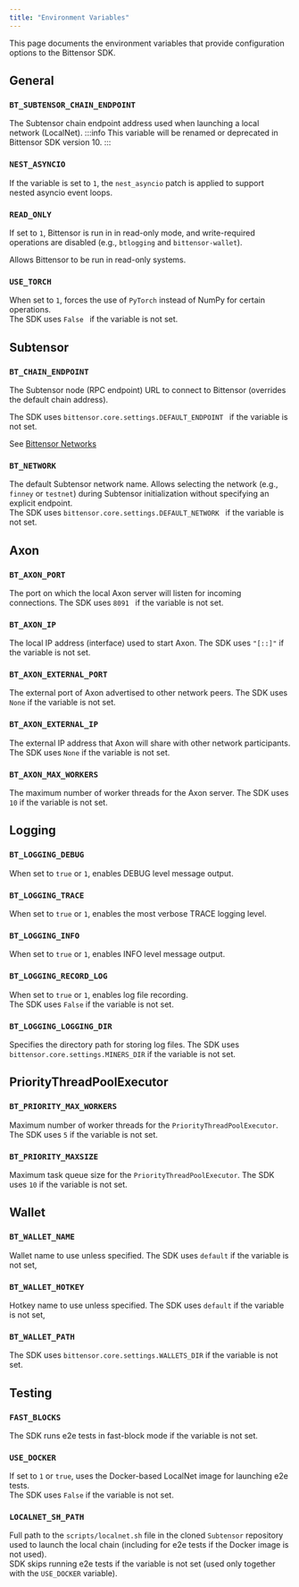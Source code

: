 ```yaml
---
title: "Environment Variables"
---
```


This page documents the environment variables that provide configuration options to the Bittensor SDK.

## General

### `BT_SUBTENSOR_CHAIN_ENDPOINT`

The Subtensor chain endpoint address used when launching a local network (LocalNet).
:::info
This variable will be renamed or deprecated in Bittensor SDK version 10.
:::

### `NEST_ASYNCIO`

If the variable is set to `1`, the `nest_asyncio` patch is applied to support nested asyncio event loops.<br/>

### `READ_ONLY`

If set to `1`, Bittensor is run in in read-only mode, and write-required operations are disabled (e.g., `btlogging` and `bittensor-wallet`).

Allows Bittensor to be run in read-only systems.<br/>

### `USE_TORCH`

When set to `1`, forces the use of `PyTorch` instead of NumPy for certain operations.<br/>
The SDK uses `False ` if the variable is not set.

## Subtensor

### `BT_CHAIN_ENDPOINT`

The Subtensor node (RPC endpoint) URL to connect to Bittensor (overrides the default chain address).

The SDK uses `bittensor.core.settings.DEFAULT_ENDPOINT ` if the variable is not set.

See [Bittensor Networks](../bittensor-networks)

### `BT_NETWORK`

The default Subtensor network name. Allows selecting the network (e.g., `finney` or `testnet`) during Subtensor initialization without specifying an explicit endpoint.<br/>
The SDK uses `bittensor.core.settings.DEFAULT_NETWORK ` if the variable is not set.

## Axon

### `BT_AXON_PORT`

The port on which the local Axon server will listen for incoming connections.
The SDK uses `8091 ` if the variable is not set.

### `BT_AXON_IP`

The local IP address (interface) used to start Axon.
The SDK uses `"[::]"` if the variable is not set.

### `BT_AXON_EXTERNAL_PORT`

The external port of Axon advertised to other network peers.
The SDK uses `None` if the variable is not set.

### `BT_AXON_EXTERNAL_IP`

The external IP address that Axon will share with other network participants.
The SDK uses `None` if the variable is not set.

### `BT_AXON_MAX_WORKERS`

The maximum number of worker threads for the Axon server.
The SDK uses `10` if the variable is not set.

## Logging

### `BT_LOGGING_DEBUG`

When set to `true` or `1`, enables DEBUG level message output.<br/>

### `BT_LOGGING_TRACE`

When set to `true` or `1`, enables the most verbose TRACE logging level.<br/>

### `BT_LOGGING_INFO`

When set to `true` or `1`, enables INFO level message output.<br/>

### `BT_LOGGING_RECORD_LOG`

When set to `true` or `1`, enables log file recording.<br/>
The SDK uses `False` if the variable is not set.

### `BT_LOGGING_LOGGING_DIR`

Specifies the directory path for storing log files.
The SDK uses `bittensor.core.settings.MINERS_DIR` if the variable is not set.

## PriorityThreadPoolExecutor

### `BT_PRIORITY_MAX_WORKERS`

Maximum number of worker threads for the `PriorityThreadPoolExecutor`.
The SDK uses `5` if the variable is not set.

### `BT_PRIORITY_MAXSIZE`

Maximum task queue size for the `PriorityThreadPoolExecutor`.
The SDK uses `10` if the variable is not set.

## Wallet

### `BT_WALLET_NAME`

Wallet name to use unless specified.
The SDK uses `default` if the variable is not set,

### `BT_WALLET_HOTKEY`
Hotkey name to use unless specified.
The SDK uses `default` if the variable is not set,

### `BT_WALLET_PATH`
The SDK uses `bittensor.core.settings.WALLETS_DIR` if the variable is not set.

## Testing

### `FAST_BLOCKS`

The SDK runs e2e tests in fast-block mode if the variable is not set.<br/>

### `USE_DOCKER`

If set to `1` or `true`, uses the Docker-based LocalNet image for launching e2e tests.<br/>
The SDK uses `False` if the variable is not set.

### `LOCALNET_SH_PATH`

Full path to the `scripts/localnet.sh` file in the cloned `Subtensor` repository used to launch the local chain (including for e2e tests if the Docker image is not used).<br/>
SDK skips running e2e tests if the variable is not set (used only together with the `USE_DOCKER` variable).

